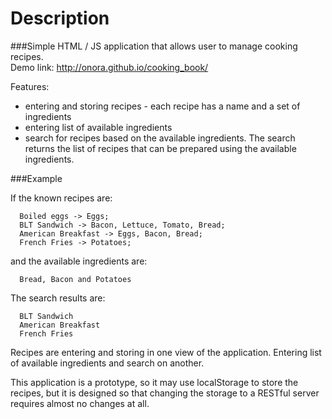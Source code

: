 Description
============

###Simple HTML / JS application that allows user to manage cooking recipes.
<br />Demo link: http://onora.github.io/cooking_book/

Features:
- entering and storing recipes - each recipe has a name and a set of ingredients
- entering list of available ingredients
- search for recipes based on the available ingredients. The search returns the 
  list of recipes that can be prepared using the available ingredients.

###Example

If the known recipes are:
  
      Boiled eggs -> Eggs; 
      BLT Sandwich -> Bacon, Lettuce, Tomato, Bread; 
      American Breakfast -> Eggs, Bacon, Bread;
      French Fries -> Potatoes;

and the available ingredients are:

      Bread, Bacon and Potatoes

The search results are:

      BLT Sandwich
      American Breakfast
      French Fries

Recipes are entering and storing in one view of the application. Entering list of available ingredients and search on another.

This application is a prototype, so it may use localStorage to store the recipes, but it is designed so that changing the storage to a RESTful server requires almost no changes at all.
